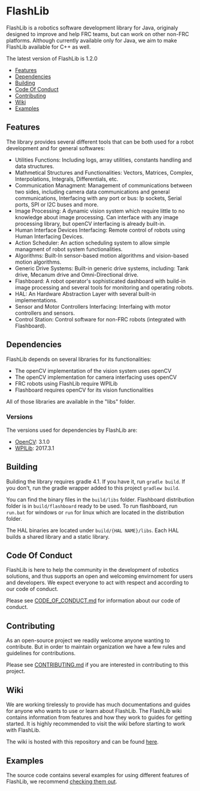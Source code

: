 # FlashLib
FlashLib is a robotics software development library for Java, originaly designed to improve and help FRC teams, but can work on other non-FRC platforms. Although currently available only for Java, we aim to make FlashLib available for C++ as well.

The latest version of FlashLib is 1.2.0

- [Features](#features)
- [Dependencies](#dependencies)
- [Building](#building)
- [Code Of Conduct](#code-of-conduct)
- [Contributing](#contributing)
- [Wiki](#wiki)
- [Examples](#examples)

## Features

The library provides several different tools that can be both used for a robot development and for general softwares:
- Utilities Functions: Including logs, array utilities, constants handling and data structures.
- Mathmetical Structures and Functionalities: Vectors, Matrices, Complex, Interpolations, Integrals, Differentials, etc.
- Communication Managment: Management of communications between two sides, including camera data communications and general communications, Interfacing with any port or bus: Ip sockets, Serial ports, SPI or I2C buses and more.
- Image Processing: A dynamic vision system which require little to no knowledge about image processing. Can interface with any image processing library, but openCV interfacing is already built-in. 
- Human Interface Devices Interfacing: Remote control of robots using Human Interfacing Devices.
- Action Scheduler: An action scheduling system to allow simple managment of robot system functionalities.
- Algorithms: Built-In sensor-based motion algorithms and vision-based motion algorithms.
- Generic Drive Systems: Built-in generic drive systems, including: Tank drive, Mecanum drive and Omni-Directional drive.
- Flashboard: A robot operator's sophisticated dashboard with build-in image processing and several tools for monitoring and
operating robots.
- HAL: An Hardware Abstraction Layer with several built-in implementations.
- Sensor and Motor Controllers Interfacing: Interfaing with motor controllers and sensors.
- Control Station: Control software for non-FRC robots (integrated with Flashboard). 

## Dependencies

FlashLib depends on several libraries for its functionalities:
- The openCV implementation of the vision system uses openCV
- The openCV implementation for camera interfacing uses openCV
- FRC robots using FlashLib require WPILib
- Flashboard requires openCV for its vision functionalities

All of those libraries are available in the "libs" folder.

### Versions

The versions used for dependencies by FlashLib are:
- [OpenCV](https://github.com/opencv/opencv): 3.1.0
- [WPILib](https://github.com/wpilibsuite/allwpilib): 2017.3.1

## Building

Building the library requires gradle 4.1. If you have it, run `gradle build`.
If you don't, run the gradle wrapper added to this project `gradlew build`.

You can find the binary files in the `build/libs` folder. Flashboard distribution folder is in `build/flashboard` ready to be
used. To run flashboard, run `run.bat` for windows or `run` for linux which are located in the distribution folder.

The HAL binaries are located under `build/{HAL NAME}/libs`. Each HAL builds a shared library and a static library.

## Code Of Conduct

FlashLib is here to help the community in the development of robotics solutions, and thus supports an open and welcoming 
envirnoment for users and developers. We expect everyone to act with respect and according to our code of conduct.

Please see [CODE_OF_CONDUCT.md](CODE_OF_CONDUCT.md) for information about our code of conduct.

## Contributing

As an open-source project we readily welcome anyone wanting to contribute. But in order to maintain organization we have a few
rules and guidelines for contributions.

Please see [CONTRIBUTING.md](CONTRIBUTING.md) if you are interested in contributing to this project.

## Wiki

We are working tirelessly to provide has much documentations and guides for anyone who wants to use or learn about FlashLib. The FlashLib wiki contains information from features and how they work to guides for getting started. It is highly recommended to visit the wiki before starting to work with FlashLib.

The wiki is hosted with this repository and can be found [here](https://github.com/Flash3388/FlashLib/wiki).

## Examples

The source code contains several examples for using different features of FlashLib, we recommend [checking them out](https://github.com/Flash3388/FlashLib/tree/master/examples/java).
